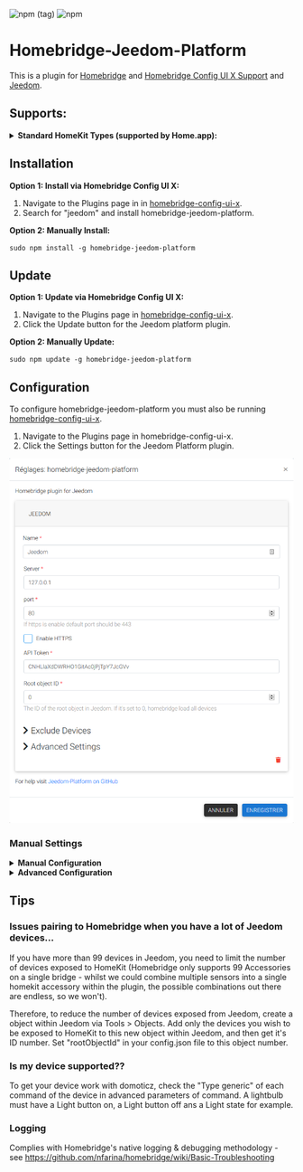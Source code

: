![npm (tag)](https://img.shields.io/npm/v/homebridge-jeedom-platform/latest)
![npm](https://img.shields.io/npm/dt/homebridge-jeedom-platform?label=Downloads&style=flat)

# Homebridge-Jeedom-Platform
This is a plugin for [Homebridge](https://github.com/nfarina/homebridge) and [Homebridge Config UI X Support](https://github.com/oznu/homebridge-config-ui-x) and [Jeedom](https://www.jeedom.com/).

## Supports:
<details>
<summary><b>Standard HomeKit Types (supported by Home.app):</b></summary>
    
- Lamps (on/off)
- Lamps (dimmer)
- Lamps (color)
</details>

## Installation

**Option 1: Install via Homebridge Config UI X:**

 1. Navigate to the Plugins page in in [homebridge-config-ui-x](https://github.com/oznu/homebridge-config-ui-x).
 2. Search for "jeedom" and install homebridge-jeedom-platform.

**Option 2: Manually Install:**
```
sudo npm install -g homebridge-jeedom-platform
```

## Update

**Option 1: Update via Homebridge Config UI X:**

 1. Navigate to the Plugins page in [homebridge-config-ui-x](https://github.com/oznu/homebridge-config-ui-x).
 2. Click the Update button for the Jeedom platform plugin.

**Option 2: Manually Update:**
```
sudo npm update -g homebridge-jeedom-platform
```

## Configuration

To configure homebridge-jeedom-platform you must also be running [homebridge-config-ui-x](https://github.com/oznu/homebridge-config-ui-x).

 1. Navigate to the Plugins page in homebridge-config-ui-x.
 2. Click the Settings button for the Jeedom Platform plugin.
 
 ![sJeedom](jeedom-platform.png)
 
### Manual Settings

<details><summary><b>Manual Configuration</b></summary>

~/.homebridge/config.json example:
```js
{
    "bridge": {
        "name": "Homebridge",
        "username": "CC:21:3E:E4:DE:33",
        "port": 51826,
        "pin": "031-45-154"
    },
    "platforms": [
        {
	    "platform": "HomebridgeJeedomPlatform",
	    "name": "Jeedom",
	    "server": "127.0.0.1",
	    "port": 80,
	    "https": 0,
	    "token": "CNHLlaXdDWRHO1GitAc0jPjTpY7JcGVv",
	    "rootObjectId": 0,
	    "devicesSyncInterval": 10,
	    "deviceStateSyncInterval": 10,
	    "excludedDevices": []
        }
    ],
    "accessories": []
}
```
To prevent certain Jeedom devices from showing up in HomeBridge it is possible to exclude them by setting the "excludedDevices" parameter.
Provide an array of Jeedom Device ID's, which can be found in the Jeedom dashboard on the "Analysis > Home Automation summary" page and look for the "id" at the start of each line of device.

```js
"excludedDevices": ["12","30","129"]
```
</details>

<details><summary><b>Advanced Configuration</b></summary>

### Devices synchonization interval
By default, the plugin synchronize the hardware informations every 10 minutes. You can increase or decrease this intervale or cancel the synchonization by setting at 0.

### Device state synchonization interval
By default, the plugin synchronize the device staye every 10 seconde. You can increase or decrease this intervale. You cant't cancel the synchonization by setting at 0.
</details>

## Tips

### Issues pairing to Homebridge when you have a lot of Jeedom devices...
If you have more than 99 devices in Jeedom, you need to limit the number of devices exposed to HomeKit (Homebridge only supports 99 Accessories on a single bridge - whilst we could combine multiple sensors into a single homekit accessory within the plugin, the possible combinations out there are endless, so we won't).

Therefore, to reduce the number of devices exposed from Jeedom, create a object within Jeedom via Tools > Objects. Add only the devices you wish to be exposed to HomeKit to this new object within Jeedom, and then get it's ID number. Set "rootObjectId" in your config.json file to this object number.

### Is my device supported??
To get your device work with domoticz, check the "Type generic" of each command of the device in advanced parameters of command. A lightbulb must have a Light button on, a Light button off ans a Light state for example.

### Logging
Complies with Homebridge's native logging & debugging methodology - see https://github.com/nfarina/homebridge/wiki/Basic-Troubleshooting
